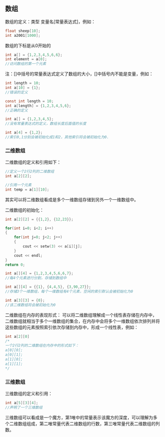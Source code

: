 ## 数组
数组的定义：类型 变量名[常量表达式]，例如：
```c
float sheep[10];
int a2001[1000];
```

数组的下标是从0开始的
```c
int a[] = {1,2,3,4,5,6,6};
int element = a[0];	
//访问数组的第一个元素
```

注：[]中括号的常量表达式定义了数组的大小，[]中括号内不能是变量，例如：
```c
int length = 10;
int a[10] = {1};
//错误的定义

const int length = 10;
int a[length] = {1,2,3,4,5,6};
//正确的定义

int a[] = {1,2,3,4,5};
//没有常量表达式的定义，数组长度后面值的长度

int a[4] = {1,2};
//索引0,1分别会被初始化成1和2，其他索引将会被初始化为0.
```

### 二维数组
二维数组的定义和引用如下：
```c
//定义一个2行2列的二维数组
int a[2][2];

//引用一个元素
int temp = a[1][10];
```
其实可以将二维数组看成是多个一维数组存储到另外一个一维数组中。

二维数组的初始化：
```c
int a[2][2] = {{1,2}, {12,23}};

for(int i=0; i<2; i++)
{
	for(int j=0; j<2; j++)
	{
		cout << setw(3) << a[i][j];
	}
	cout << endl;
}
return 0;

int a[][4] = {1,2,3,4,5,6,6,7};
//每4个元素进行分割，存储到数组中

int a[][4] = {{1}, {4,4,5}, {3,90,27}};
//存储3个一维数组，每个一维数组有4个元素，空闲的索引默认会被初始化为0

int a[3][3] = {0};
//该二维数组将会被初始化为0
```

二维数组在内存的表现形式：
可以将二维数组理解成一个线性表存储在内存中，二维数组就相当于多个一维数组的集合，在内存中会将多个一维数组依次排列并将这些数组的元素按照索引依次存储到内存中，形成一个线性表，例如：
```c
int a[2][0]
/*
一个2行2列的二维数组在内存中的形式如下：
a[0][0];
a[0][1];
a[1][0];
a[1][1];
*/
```

### 三维数组
三维数组的定义和引用：
```c
int a[5][3][4];
//声明了一个三维数组
```

三维数组可以看成是一个魔方，第1唯中的常量表示该魔方的深度，可以理解为多个二维数组组成，第二唯常量代表二维数组的行数，第三唯常量代表二维数组的列数。